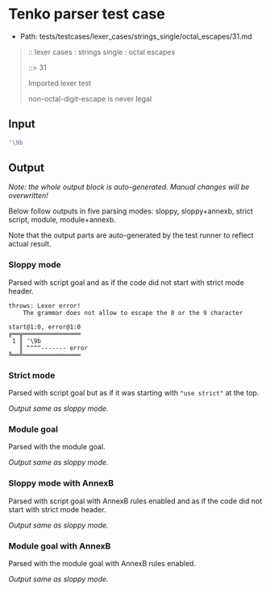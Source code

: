 # Tenko parser test case

- Path: tests/testcases/lexer_cases/strings_single/octal_escapes/31.md

> :: lexer cases : strings single : octal escapes
>
> ::> 31
>
> Imported lexer test
>
> non-octal-digit-escape is never legal

## Input

`````js
'\9b
`````

## Output

_Note: the whole output block is auto-generated. Manual changes will be overwritten!_

Below follow outputs in five parsing modes: sloppy, sloppy+annexb, strict script, module, module+annexb.

Note that the output parts are auto-generated by the test runner to reflect actual result.

### Sloppy mode

Parsed with script goal and as if the code did not start with strict mode header.

`````
throws: Lexer error!
    The grammar does not allow to escape the 8 or the 9 character

start@1:0, error@1:0
╔══╦════════════════
 1 ║ '\9b
   ║ ^^^^------- error
╚══╩════════════════

`````

### Strict mode

Parsed with script goal but as if it was starting with `"use strict"` at the top.

_Output same as sloppy mode._

### Module goal

Parsed with the module goal.

_Output same as sloppy mode._

### Sloppy mode with AnnexB

Parsed with script goal with AnnexB rules enabled and as if the code did not start with strict mode header.

_Output same as sloppy mode._

### Module goal with AnnexB

Parsed with the module goal with AnnexB rules enabled.

_Output same as sloppy mode._

